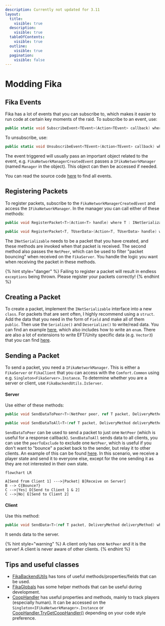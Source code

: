 ```yaml
---
description: Currently not updated for 3.11
layout:
  title:
    visible: true
  description:
    visible: true
  tableOfContents:
    visible: true
  outline:
    visible: true
  pagination:
    visible: false
---
```


# Modding Fika

## Fika Events

Fika has a lot of events that you can subscribe to, which makes it easier to run code at certain key moments of the raid. To subscribe to an event, use:

```cs
public static void SubscribeEvent<TEvent>(Action<TEvent> callback) where TEvent : FikaEvent
```

To unsubscribe, use:

```cs
public static void UnsubscribeEvent<TEvent>(Action<TEvent> callback) where TEvent : FikaEvent
```

The event triggered will usually pass an important object related to the event, e.g. `FikaNetworkManagerCreatedEvent` passes a `IFikaNetworkManager` (named `Manager` in the object). This object can then be accessed if needed.

You can read the source code [here](https://github.com/project-fika/Fika-Plugin/tree/main/Fika.Core/Modding) to find all events.

## Registering Packets

To register packets, subscribe to the `FikaNetworkManagerCreatedEvent` and access the `IFikaNetworkManager`. In the manager you can call either of these methods:

```cs
public void RegisterPacket<T>(Action<T> handle) where T : INetSerializable, new();
```

```cs
public void RegisterPacket<T, TUserData>(Action<T, TUserData> handle) where T : INetSerializable, new();
```

The `INetSerializable` needs to be a packet that you have created, and these methods are invoked when that packet is received. The second method also passes the `NetPeer`, which can be used to filter "packet bouncing" when received on the `FikaServer`. You handle the logic you want when receiving the packet in these methods.

{% hint style="danger" %}
Failing to register a packet will result in endless `exceptions` being thrown. Please register your packets correctly!
{% endhint %}

## Creating a Packet

To create a packet, implement the `INetSerializable` interface into a new `class`. For packets that are sent often, I highly recommend using a `struct`. Add the data that you need in the form of `Field` and make all of them `public`. Then use the `Serialize()` and `Deserialize()` to write/read data. You can find an example [here](https://github.com/project-fika/Fika-Plugin/blob/main/Fika.Core/Networking/Packets/Communication/BotStatePacket.cs), which also includes how to write an `enum`. There are also a lot of extensions to write EFT/Unity specific data (e.g. `Vector3`) that you can find [here](https://github.com/project-fika/Fika-Plugin/blob/main/Fika.Core/Networking/FikaSerializationExtensions.cs).

## Sending a Packet

To send a packet, you need a `IFikaNetworkManager`. This is either a `FikaServer` or `FikaClient` that you can access with the `Comfort.Common` using e.g. `Singleton<FikaServer>.Instance`. To determine whether you are a server or client, use `FikaBackendUtils.IsServer`.

#### Server

Use either of these methods:

```cs
public void SendDataToPeer<T>(NetPeer peer, ref T packet, DeliveryMethod deliveryMethod) where T : INetSerializable
```

```cs
public void SendDataToAll<T>(ref T packet, DeliveryMethod deliveryMethod, NetPeer peerToExclude = null) where T : INetSerializable
```

`SendDataToPeer` can be used to send a packet to just one `NetPeer` (which is useful for a response callback). `SendDataToAll` sends data to all clients, you can use the `peerToExclude` to exclude one `NetPeer`, which is useful if you don't want to "bounce" a packet back to the sender, but relay it to other clients. An example of this can be found [here](https://github.com/project-fika/Fika-Plugin/blob/28a1a94361feb89b170dc40e80e81ee767a185c1/Fika.Core/Networking/FikaServer.cs#L1180). In this scenario, we receive a player state and send it to everyone else, except for the one sending it as they are not interested in their own state.

```mermaid
flowchart LR

A[Send from Client 1] --->|Packet| B[Receive on Server]
B --> C{Bounce?}
C -->|Yes| D[Send to Client 1 & 2]
C -->|No| E[Send to Client 2]
```

#### Client

Use this method:

```cs
public void SendData<T>(ref T packet, DeliveryMethod deliveryMethod) where T : INetSerializable
```

It sends data to the server.

{% hint style="warning" %}
A client only has one `NetPeer` and it is the server! A client is never aware of other clients.
{% endhint %}

## Tips and useful classes

* [FikaBackendUtils](https://github.com/project-fika/Fika-Plugin/blob/main/Fika.Core/Coop/Utils/FikaBackendUtils.cs) has tons of useful methods/properties/fields that can be used.
* [FikaGlobals](https://github.com/project-fika/Fika-Plugin/blob/main/Fika.Core/Coop/Utils/FikaGlobals.cs) has some helper methods that can be useful during development.
* [CoopHandler](https://github.com/project-fika/Fika-Plugin/blob/main/Fika.Core/Coop/Components/CoopHandler.cs) has useful properties and methods, mainly to track players (especially human). It can be accessed on the `Singleton<IFikaNetworkManager>.Instance` or [CoopHandler.TryGetCoopHandler()](https://github.com/project-fika/Fika-Plugin/blob/18f02d5713b0e13cc02998b9e79489a55ac8249d/Fika.Core/Coop/Components/CoopHandler.cs#L62C40-L62C67) depending on your code style preference.
